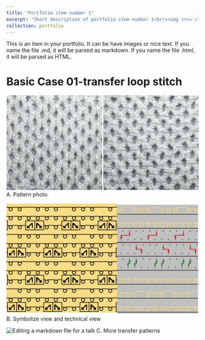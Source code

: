 ```yaml
---
title: "Portfolio item number 1"
excerpt: "Short description of portfolio item number 1<br/><img src='/images/500x300.png'>"
collection: portfolio
---
```


This is an item in your portfolio. It can be have images or nice text. If you name the file .md, it will be parsed as markdown. If you name the file .html, it will be parsed as HTML. 

Basic Case 01-transfer loop stitch
======

![Editing a markdown file for a talk](/images/stitchphoto01.png)
A. Pattern photo

![Editing a markdown file for a talk](/images/stitchview01.png)
B. Symbolize view and technical view

![Editing a markdown file for a talk](/images/more01.png)
C. More transfer patterns



